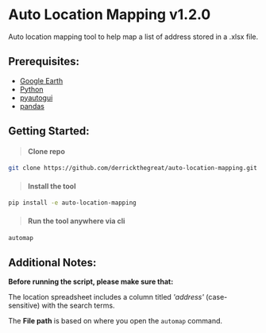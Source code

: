 # Auto Location Mapping v1.2.0

Auto location mapping tool to help map a list of address stored in a .xlsx file.

## Prerequisites:

- [Google Earth](https://www.google.com/earth/versions/)
- [Python](https://www.python.org/downloads/)
- [pyautogui](https://pyautogui.readthedocs.io/en/latest/)
- [pandas](https://pandas.pydata.org/docs/getting_started/index.html)

## Getting Started:

> #### Clone repo

```bash
git clone https://github.com/derrickthegreat/auto-location-mapping.git
```

> #### Install the tool

```bash
pip install -e auto-location-mapping
```
> #### Run the tool anywhere via cli

```bash
automap
```


## Additional Notes:

**Before running the script, please make sure that:** 

 The location spreadsheet includes a column titled *'address'* (case-sensitive) with the search terms.

The **File path** is based on where you open the `automap` command.
